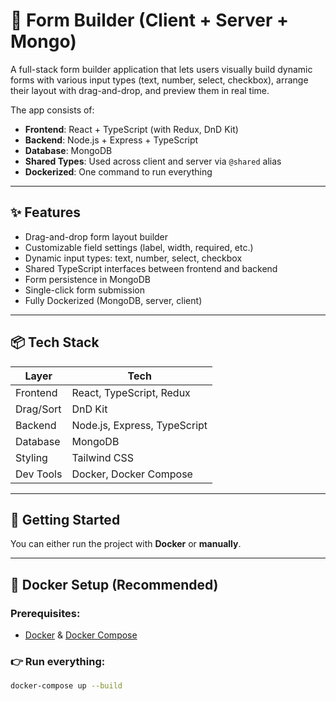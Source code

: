# 🧱 Form Builder (Client + Server + Mongo)

A full-stack form builder application that lets users visually build dynamic forms with various input types (text, number, select, checkbox), arrange their layout with drag-and-drop, and preview them in real time.

The app consists of:

- **Frontend**: React + TypeScript (with Redux, DnD Kit)
- **Backend**: Node.js + Express + TypeScript
- **Database**: MongoDB
- **Shared Types**: Used across client and server via `@shared` alias
- **Dockerized**: One command to run everything

---

## ✨ Features

- Drag-and-drop form layout builder
- Customizable field settings (label, width, required, etc.)
- Dynamic input types: text, number, select, checkbox
- Shared TypeScript interfaces between frontend and backend
- Form persistence in MongoDB
- Single-click form submission
- Fully Dockerized (MongoDB, server, client)

---

## 📦 Tech Stack

| Layer     | Tech                         |
| --------- | ---------------------------- |
| Frontend  | React, TypeScript, Redux     |
| Drag/Sort | DnD Kit                      |
| Backend   | Node.js, Express, TypeScript |
| Database  | MongoDB                      |
| Styling   | Tailwind CSS                 |
| Dev Tools | Docker, Docker Compose       |

---

## 🚀 Getting Started

You can either run the project with **Docker** or **manually**.

---

## 🐳 Docker Setup (Recommended)

### Prerequisites:

- [Docker](https://www.docker.com/) & [Docker Compose](https://docs.docker.com/compose/)

### 👉 Run everything:

```bash
docker-compose up --build
```
